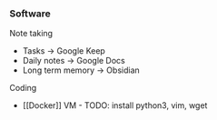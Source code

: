 

### Software
Note taking
* Tasks -> Google Keep
* Daily notes -> Google Docs
* Long term memory -> Obsidian

Coding
* [[Docker]] VM - TODO: install python3, vim, wget
